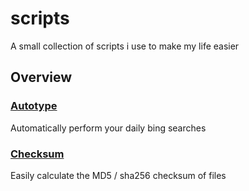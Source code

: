 # scripts
A small collection of scripts i use to make my life easier

## Overview
### [Autotype](https://github.com/Huber1/scripts/tree/main/Autotype)
Automatically perform your daily bing searches
### [Checksum](https://github.com/Huber1/scripts/tree/main/Checksum)
Easily calculate the MD5 / sha256 checksum of files
